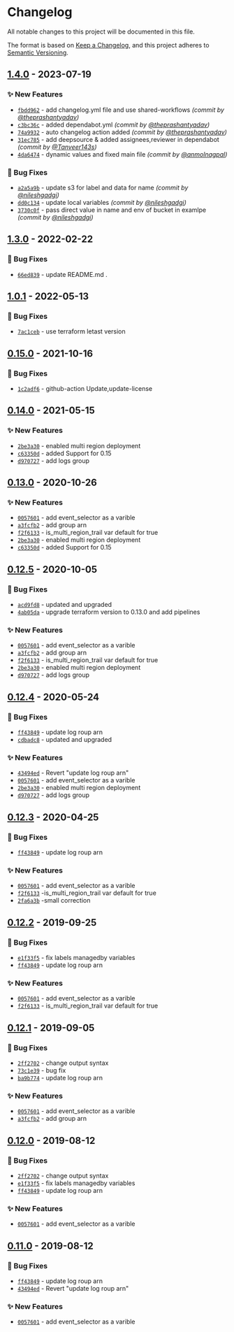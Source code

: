 # Changelog
All notable changes to this project will be documented in this file.

The format is based on [Keep a Changelog](https://keepachangelog.com/en/1.0.0/),
and this project adheres to [Semantic Versioning](https://semver.org/spec/v2.0.0.html).

## [1.4.0] - 2023-07-19
### :sparkles: New Features
- [`fbdd962`](https://github.com/clouddrove/terraform-aws-cloudtrail/commit/fbdd962bdd32cb3e9c585bcf6a40ec45bebb0da5) - add changelog.yml file and use shared-workflows *(commit by [@theprashantyadav](https://github.com/theprashantyadav))*
- [`c3bc36c`](https://github.com/clouddrove/terraform-aws-cloudtrail/commit/c3bc36cea431a02087b7d5de12465b90319b72bc) - added dependabot.yml *(commit by [@theprashantyadav](https://github.com/theprashantyadav))*
- [`74a9932`](https://github.com/clouddrove/terraform-aws-cloudtrail/commit/74a993255238361fb61421e83e6467dae0c483ca) - auto changelog action added *(commit by [@theprashantyadav](https://github.com/theprashantyadav))*
- [`31ec785`](https://github.com/clouddrove/terraform-aws-cloudtrail/commit/31ec78548ae4b2e4e1f849b4f5effc716b846b24) - add deepsource & added assignees,reviewer in dependabot *(commit by [@Tanveer143s](https://github.com/Tanveer143s))*
- [`4da6474`](https://github.com/clouddrove/terraform-aws-cloudtrail/commit/4da64740536f8d1ff21be39cb7f5f3f933df9dfa) - dynamic values and fixed main file *(commit by [@anmolnagpal](https://github.com/anmolnagpal))*

### :bug: Bug Fixes
- [`a2a5a9b`](https://github.com/clouddrove/terraform-aws-cloudtrail/commit/a2a5a9bf615061fd9f2956efd5c96fc55ad0b9d5) - update s3 for label and data for name *(commit by [@nileshgadgi](https://github.com/nileshgadgi))*
- [`dd0c134`](https://github.com/clouddrove/terraform-aws-cloudtrail/commit/dd0c134f492d98e744144e205906483d29165e00) - update local variables *(commit by [@nileshgadgi](https://github.com/nileshgadgi))*
- [`3730c0f`](https://github.com/clouddrove/terraform-aws-cloudtrail/commit/3730c0f63aec0078a8521cadebc8f7f9ba5f7667) - pass direct value in name and env of bucket in examlpe *(commit by [@nileshgadgi](https://github.com/nileshgadgi))*


## [1.3.0] - 2022-02-22
### :bug: Bug Fixes
- [`66ed839`](https://github.com/clouddrove/terraform-aws-cloudtrail/commit/66ed839f98b3743b89561e530a85ae7aa89e328c) - update README.md .

## [1.0.1] - 2022-05-13
### :bug: Bug Fixes
- [`7ac1ceb`](https://github.com/clouddrove/terraform-aws-cloudtrail/commit/7ac1cebf7c5b651918c392cdb936aca74d1de405) - use terraform letast version


## [0.15.0] - 2021-10-16
### :bug: Bug Fixes
- [`1c2adf6`](https://github.com/clouddrove/terraform-aws-cloudtrail/commit/1c2adf613f8343a1b7cc4af3c59a61db797e6fe5) - github-action Update,update-license


## [0.14.0] - 2021-05-15
### :sparkles: New Features
- [`2be3a30`](https://github.com/clouddrove/terraform-aws-cloudtrail/commit/2be3a30f56ba82bb6344e93b44346dbb354b0f65) - enabled multi region deployment
- [`c63350d`](https://github.com/clouddrove/terraform-aws-cloudtrail/commit/c63350dcfd77036aea553c95ced761bb8f61d490) - added Support for 0.15
- [`d970727`](https://github.com/clouddrove/terraform-aws-cloudtrail/commit/d9707272e41744191068c9f8fbd9112bc005d578) - add logs group

## [0.13.0] - 2020-10-26
### :sparkles: New Features
- [`0057601`](https://github.com/clouddrove/terraform-aws-cloudtrail/commit/0057601cd6780d4b18066769073abc2beaf69725) - add event_selector as a varible
- [`a3fcfb2`](https://github.com/clouddrove/terraform-aws-cloudtrail/commit/a3fcfb28cc3de32f6dc6da883bdab1995d7902e6) - add group arn
- [`f2f6133`](https://github.com/clouddrove/terraform-aws-cloudtrail/commit/f2f613389b731f8cfdf8bf4b64c2090a846953fa) - is_multi_region_trail var default for true
- [`2be3a30`](https://github.com/clouddrove/terraform-aws-cloudtrail/commit/2be3a30f56ba82bb6344e93b44346dbb354b0f65) - enabled multi region deployment
- [`c63350d`](https://github.com/clouddrove/terraform-aws-cloudtrail/commit/c63350dcfd77036aea553c95ced761bb8f61d490) - added Support for 0.15


## [0.12.5] - 2020-10-05
### :bug: Bug Fixes
- [`acd9fd8`](https://github.com/clouddrove/terraform-aws-cloudtrail/commit/acd9fd8db6cff43256a6374e0b95dafef06a9fc4) - updated and upgraded
- [`4ab05da`](https://github.com/clouddrove/terraform-aws-cloudtrail/commit/4ab05da4933040697012068e5435fa5594e9503d) - upgrade terraform version to 0.13.0 and add pipelines

### :sparkles: New Features
- [`0057601`](https://github.com/clouddrove/terraform-aws-cloudtrail/commit/0057601cd6780d4b18066769073abc2beaf69725) - add event_selector as a varible
- [`a3fcfb2`](https://github.com/clouddrove/terraform-aws-cloudtrail/commit/a3fcfb28cc3de32f6dc6da883bdab1995d7902e6) - add group arn
- [`f2f6133`](https://github.com/clouddrove/terraform-aws-cloudtrail/commit/f2f613389b731f8cfdf8bf4b64c2090a846953fa) - is_multi_region_trail var default for true
- [`2be3a30`](https://github.com/clouddrove/terraform-aws-cloudtrail/commit/2be3a30f56ba82bb6344e93b44346dbb354b0f65) - enabled multi region deployment
- [`d970727`](https://github.com/clouddrove/terraform-aws-cloudtrail/commit/d9707272e41744191068c9f8fbd9112bc005d578) - add logs group


## [0.12.4] - 2020-05-24
### :bug: Bug Fixes
- [`ff43849`](https://github.com/clouddrove/terraform-aws-cloudtrail/commit/ff438494fa606cdb97aa7a4689f58caec25c246f) - update log roup arn
- [`cdbadc8`](https://github.com/clouddrove/terraform-aws-cloudtrail/commit/cdbadc82b013a17a565798a277e6ef08ada48202) - updated and upgraded

### :sparkles: New Features
- [`43494ed`](https://github.com/clouddrove/terraform-aws-cloudtrail/commit/43494edce1dd3110561322aa754ce298c1235eb9) - Revert "update log roup arn"
- [`0057601`](https://github.com/clouddrove/terraform-aws-cloudtrail/commit/0057601cd6780d4b18066769073abc2beaf69725) - add event_selector as a varible
- [`2be3a30`](https://github.com/clouddrove/terraform-aws-cloudtrail/commit/2be3a30f56ba82bb6344e93b44346dbb354b0f65) - enabled multi region deployment
- [`d970727`](https://github.com/clouddrove/terraform-aws-cloudtrail/commit/d9707272e41744191068c9f8fbd9112bc005d578) - add logs group


## [0.12.3] - 2020-04-25
### :bug: Bug Fixes
- [`ff43849`](https://github.com/clouddrove/terraform-aws-cloudtrail/commit/ff438494fa606cdb97aa7a4689f58caec25c246f) - update log roup arn

### :sparkles: New Features
- [`0057601`](https://github.com/clouddrove/terraform-aws-cloudtrail/commit/0057601cd6780d4b18066769073abc2beaf69725) - add event_selector as a varible
- [`f2f6133`](https://github.com/clouddrove/terraform-aws-cloudtrail/commit/f2f613389b731f8cfdf8bf4b64c2090a846953fa) -is_multi_region_trail var default for true
- [`2fa6a3b`](https://github.com/clouddrove/terraform-aws-cloudtrail/commit/2fa6a3bb1eca0a987aedd5c3b26e0effe55767d7) -small correction

## [0.12.2] - 2019-09-25
### :bug: Bug Fixes
- [`e1f33f5`](https://github.com/clouddrove/terraform-aws-cloudtrail/commit/e1f33f575fac069c2b559af580294982a940e1a5) - fix labels managedby variables
- [`ff43849`](https://github.com/clouddrove/terraform-aws-cloudtrail/commit/ff438494fa606cdb97aa7a4689f58caec25c246f) - update log roup arn

### :sparkles: New Features
- [`0057601`](https://github.com/clouddrove/terraform-aws-cloudtrail/commit/0057601cd6780d4b18066769073abc2beaf69725) - add event_selector as a varible
- [`f2f6133`](https://github.com/clouddrove/terraform-aws-cloudtrail/commit/f2f613389b731f8cfdf8bf4b64c2090a846953fa) - is_multi_region_trail var default for true

## [0.12.1] - 2019-09-05
### :bug: Bug Fixes
- [`2ff2702`](https://github.com/clouddrove/terraform-aws-cloudtrail/commit/2ff27020bd7c3b3c86e2d6f0f13edb5eb3cb7964) - change output syntax
- [`73c1e39`](https://github.com/clouddrove/terraform-aws-cloudtrail/commit/73c1e39fa4919ed916744f1d8a61fd8acb2b6a10) - bug fix
- [`ba9b774`](https://github.com/clouddrove/terraform-aws-cloudtrail/commit/ba9b7748d53ab7dad719d7c2362ac5fb64b038cd) - update log roup arn

### :sparkles: New Features
- [`0057601`](https://github.com/clouddrove/terraform-aws-cloudtrail/commit/0057601cd6780d4b18066769073abc2beaf69725) - add event_selector as a varible
- [`a3fcfb2`](https://github.com/clouddrove/terraform-aws-cloudtrail/commit/a3fcfb28cc3de32f6dc6da883bdab1995d7902e6) - add group arn


## [0.12.0] - 2019-08-12
### :bug: Bug Fixes
- [`2ff2702`](https://github.com/clouddrove/terraform-aws-cloudtrail/commit/2ff27020bd7c3b3c86e2d6f0f13edb5eb3cb7964) - change output syntax
- [`e1f33f5`](https://github.com/clouddrove/terraform-aws-cloudtrail/commit/e1f33f575fac069c2b559af580294982a940e1a5) - fix labels managedby variables
- [`ff43849`](https://github.com/clouddrove/terraform-aws-cloudtrail/commit/ff438494fa606cdb97aa7a4689f58caec25c246f) - update log roup arn

### :sparkles: New Features
- [`0057601`](https://github.com/clouddrove/terraform-aws-cloudtrail/commit/0057601cd6780d4b18066769073abc2beaf69725) - add event_selector as a varible


## [0.11.0] - 2019-08-12
### :bug: Bug Fixes
- [`ff43849`](https://github.com/clouddrove/terraform-aws-cloudtrail/commit/ff438494fa606cdb97aa7a4689f58caec25c246f) - update log roup arn
- [`43494ed`](https://github.com/clouddrove/terraform-aws-cloudtrail/commit/43494edce1dd3110561322aa754ce298c1235eb9) - Revert "update log roup arn"

### :sparkles: New Features
- [`0057601`](https://github.com/clouddrove/terraform-aws-cloudtrail/commit/0057601cd6780d4b18066769073abc2beaf69725) - add event_selector as a varible


[0.11.0]: https://github.com/clouddrove/terraform-aws-cloudtrail/compare/0.11.0...master
[0.12.0]: https://github.com/clouddrove/terraform-aws-cloudtrail/compare/0.12.0...master
[0.12.1]: https://github.com/clouddrove/terraform-aws-cloudtrail/compare/0.12.1...master
[0.12.2]: https://github.com/clouddrove/terraform-aws-cloudtrail/compare/0.12.2...master
[0.12.3]: https://github.com/clouddrove/terraform-aws-cloudtrail/compare/0.12.3...master
[0.12.4]: https://github.com/clouddrove/terraform-aws-cloudtrail/compare/0.12.4...master
[0.12.5]: https://github.com/clouddrove/terraform-aws-cloudtrail/compare/0.12.5...master
[0.13.0]: https://github.com/clouddrove/terraform-aws-cloudtrail/compare/0.13.0...master
[0.14.0]: https://github.com/clouddrove/terraform-aws-cloudtrail/compare/0.14.0...master
[0.15.0]: https://github.com/clouddrove/terraform-aws-cloudtrail/compare/0.15.0...master
[1.0.1]: https://github.com/clouddrove/terraform-aws-cloudtrail/compare/1.0.1...master
[1.3.0]:  https://github.com/clouddrove/terraform-aws-cloudtrail/releases/tag/1.3.0
[1.4.0]: https://github.com/clouddrove/terraform-aws-cloudtrail/compare/1.3.0...1.4.0
